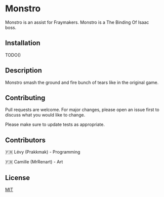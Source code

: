 # Monstro

Monstro is an assist for Fraymakers. Monstro is a The Binding Of Isaac boss.

## Installation

TODO()

## Description

Monstro smash the ground and fire bunch of tears like in the original game.

## Contributing
Pull requests are welcome. For major changes, please open an issue first to discuss what you would like to change.

Please make sure to update tests as appropriate.

## Contributors

🇫🇷 Lévy (Prakkmak) - Programming

🇫🇷 Camille (MrRenart) - Art

## License
[MIT](https://choosealicense.com/licenses/mit/)